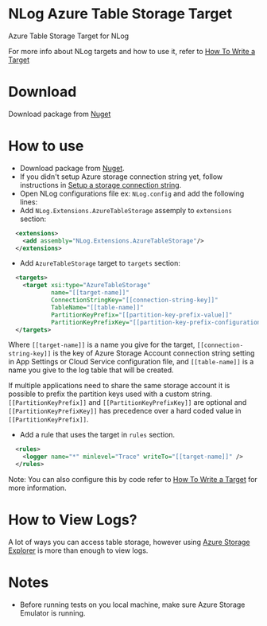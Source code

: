 NLog Azure Table Storage Target 
===============================

Azure Table Storage Target for NLog

For more info about NLog targets and how to use it, refer to <a href="https://github.com/nlog/NLog/wiki/How%20to%20write%20a%20Target">How To Write a Target</a>

Download
==========
Download package from <a href="https://www.nuget.org/packages/AzureTableStorageNLogTarget/">Nuget</a>

How to use
==========
- Download package from <a href="https://www.nuget.org/packages/AzureTableStorageNLogTarget/">Nuget</a>.
- If you didn't setup Azure storage connection string yet, follow instructions in <a href="http://msdn.microsoft.com/en-us/library/azure/ee758697.aspx">Setup a storage connection string</a>.
- Open NLog configurations file ex: ```NLog.config``` and add the following lines:
- Add ```NLog.Extensions.AzureTableStorage``` assemply to ```extensions``` section:
`````xml
  <extensions>
    <add assembly="NLog.Extensions.AzureTableStorage"/>
  </extensions>
`````
- Add ```AzureTableStorage``` target to ```targets``` section:
`````xml
  <targets>
    <target xsi:type="AzureTableStorage" 
            name="[[target-name]]"
            ConnectionStringKey="[[connection-string-key]]" 
            TableName="[[table-name]]"
			PartitionKeyPrefix="[[partition-key-prefix-value]]"
			PartitionKeyPrefixKey="[[partition-key-prefix-configuration-key]]" />
  </targets>
`````
Where ```[[target-name]]``` is a name you give for the target, ```[[connection-string-key]]``` is the key of Azure Storage Account connection string setting in App Settings or Cloud Service configuration file, and ```[[table-name]]``` is a name you give to the log table that will be created.

If multiple applications need to share the same storage account it is possible to prefix the partition keys used with a custom string.
```[[PartitionKeyPrefix]]``` and ```[[PartitionKeyPrefixKey]]``` are optional and ```[[PartitionKeyPrefixKey]]``` has precedence over a hard coded value in ```[[PartitionKeyPrefix]]```. 
- Add a rule that uses the target in ```rules``` section.
`````xml
  <rules>
    <logger name="*" minlevel="Trace" writeTo="[[target-name]]" />
  </rules> 
`````

Note: You can also configure this by code refer to <a href="https://github.com/nlog/NLog/wiki/How%20to%20write%20a%20Target">How To Write a Target</a> for more information.

How to View Logs?
=================
A lot of ways you can access table storage, however using <a href="http://azurestorageexplorer.codeplex.com/">Azure Storage Explorer</a> is more than enough to view logs.

Notes
=====
- Before running tests on you local machine, make sure Azure Storage Emulator is running.
